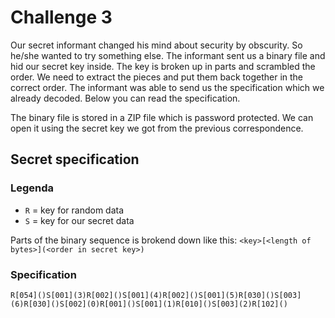 # Challenge 3

Our secret informant changed his mind about security by obscurity. So he/she
wanted to try something else. The informant sent us a binary file and hid our
secret key inside. The key is broken up in parts and scrambled the order. We
need to extract the pieces and put them back together in the correct order. The
informant was able to send us the specification which we already decoded. Below
you can read the specification.

The binary file is stored in a ZIP file which is password protected. We can open
it using the secret key we got from the previous correspondence.

## Secret specification

### Legenda

- `R` = key for random data
- `S` = key for our secret data

Parts of the binary sequence is brokend down like this: `<key>[<length of bytes>](<order in secret key>)`

### Specification

```
R[054]()S[001](3)R[002]()S[001](4)R[002]()S[001](5)R[030]()S[003](6)R[030]()S[002](0)R[001]()S[001](1)R[010]()S[003](2)R[102]()
```
